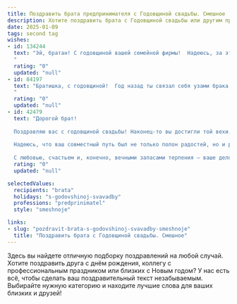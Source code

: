 ```yaml
---
title: Поздравить брата предпринимателя с Годовщиной свадьбы. Смешное
description: Хотите поздравить брата с Годовщиной свадьбы или другим праздником? Наш ИИ создаст незабываемое поздравление, а вы обязательно выделитесь среди других.  
date: 2025-01-09
tags: second tag
wishes:
- id: 134244
  text: "Эй, братан! С годовщиной вашей семейной фирмы!  Надеюсь, за этот год вы с женой не только построили крепкий семейный бизнес, но и не разорились друг на друга.  Желаю вам процветания, стабильности и чтобы ваш совместный капитал только рос, ну и, конечно, любви – без неё ни один бизнес не выживет!  Пусть ваша семейная корпорация будет процветать вечно, а акции вашей любви никогда не падают!
  "
  rating: "0"
  updated: "null"
- id: 84197
  text: "Братишка, с годовщиной!  Год назад ты связал себя узами брака, а не только бизнеса!  Надеюсь, прибыль от этого предприятия не меньше, чем от твоих стартапов, и разводов не предвидится лет эдак сто!  Поздравляю, желаю вам с (имя жены)  вечного медового месяца (ну, или хотя бы без скандалов по поводу неуплаченных налогов).  Горько! (Но только символически,  за рулём-то ты!)
  "
  rating: "0"
  updated: "null"
- id: 42479
  text: "Дорогой брат!
  
  Поздравляю вас с годовщиной свадьбы! Наконец-то вы достигли той вехи, когда можете с гордостью сказать: «Мы выжили!», и даже не пришлось открывать свой бизнес на тему \"как исправить ошибки в браке\"! 😄
  
  Надеюсь, что ваш совместный путь был не только полон радостей, но и разнообразных шуток, каких-нибудь \"предпринимательских\" моментов и, конечно, прибавления бюджета на романтические ужины. Пусть ваши отношения цветут, как успешные стартапы, а любые трудности обходятся так же легко, как отчитываться перед налоговой!
  
  С любовью, счастьем и, конечно, вечными запасами терпения – ваше дело! За вас! 🥂"
  rating: "0"
  updated: "null"

selectedValues:
  recipients: "brata"
  holidays: "s-godovshinoj-svavadby"
  professions: "predprinimatel"
  style: "smeshnoje"

links:
- slug: "pozdravit-brata-s-godovshinoj-svavadby-smeshnoje"
  title: "Поздравить брата с Годовщиной свадьбы. Смешное"
---
```


Здесь вы найдете отличную подборку поздравлений на любой случай.
Хотите поздравить друга с днём рождения, коллегу с профессиональным праздником или близких с Новым годом? У нас есть всё, чтобы сделать ваш поздравительный текст незабываемым. Выбирайте нужную категорию и находите лучшие слова для ваших близких и друзей!
